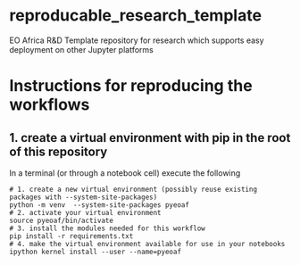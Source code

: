 # reproducable_research_template
EO Africa R&D Template repository for research which supports easy deployment on other Jupyter platforms

# Instructions for reproducing the workflows

## 1. create a virtual environment with pip in the root of this repository
In a terminal (or through a notebook cell) execute the following
```
# 1. create a new virtual environment (possibly reuse existing packages with --system-site-packages)
python -m venv  --system-site-packages pyeoaf
# 2. activate your virtual environment
source pyeoaf/bin/activate
# 3. install the modules needed for this workflow
pip install -r requirements.txt
# 4. make the virtual environment available for use in your notebooks 
ipython kernel install --user --name=pyeoaf
```


